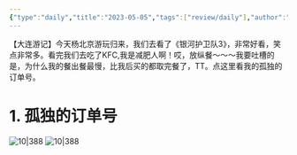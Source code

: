 ```yaml
---
{"type":"daily","title":"2023-05-05","tags":["review/daily"],"author":"codertoro","establish":"2023-02-20T00:00:00","location":"辽宁大连","weather":"晴","dg-publish":true,"permalink":"/Daily/2023/2023-05-05/","dgPassFrontmatter":true,"created":"2025-02-23T17:22:12.930+08:00","updated":"2025-03-03T22:20:07.758+08:00"}
---
```


【大连游记】今天杨北京游玩归来，我们去看了《银河护卫队3》，非常好看，笑点非常多。看完我们去吃了KFC,我是减肥人啊！哎，放纵餐～～～我要吐槽的是，为什么我的餐出餐最慢，比我后买的都取完餐了，TT。点这里看我的孤独的订单号。

# 1. 孤独的订单号
![10|388](https://img.codertoro.top/Bucket/img/daily/2023/05/0505/WechatIMG563.jpeg)
![10|388](https://img.codertoro.top/Bucket/img/daily/2023/05/0505/WechatIMG564.jpeg)

